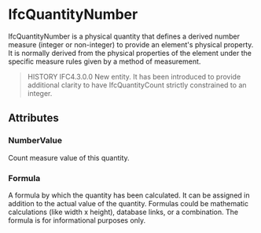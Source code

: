 # IfcQuantityNumber

IfcQuantityNumber is a physical quantity that defines a derived number measure (integer or non-integer) to provide an element's physical property. It is normally derived from the physical properties of the element under the specific measure rules given by a method of measurement.
<!-- end of short definition -->

> HISTORY IFC4.3.0.0 New entity. It has been introduced to provide additional clarity to have IfcQuantityCount strictly constrained to an integer.

## Attributes

### NumberValue
Count measure value of this quantity.

### Formula
A formula by which the quantity has been calculated. It can be assigned in addition to the actual value of the quantity. Formulas could be mathematic calculations (like width x height), database links, or a combination. The formula is for informational purposes only.

